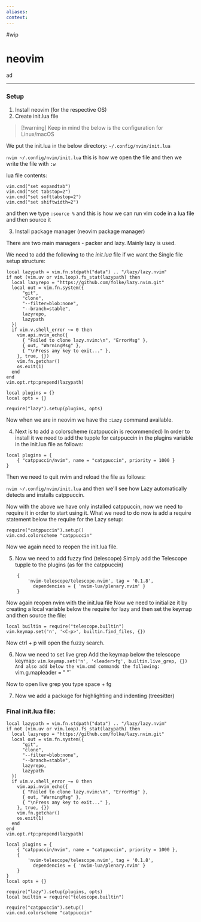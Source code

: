 ```yaml
---
aliases:
context:
---
```


#wip

# neovim

ad

---
### Setup

1.  Install neovim (for the respective OS)
2. Create init.lua file

> [!warning] Keep in mind the below is the configuration for Linux/macOS

We put the init.lua in the below directory:
`~/.config/nvim/init.lua`

`nvim ~/.config/nvim/init.lua` this is how we open the file
and then we write the file with `:w`

lua file contents:
``` vim
vim.cmd("set expandtab")
vim.cmd("set tabstop=2")
vim.cmd("set softtabstop=2")
vim.cmd("set shiftwidth=2")
```
and then we type `:source %` and this is how we can run vim code in a lua file and then source it


3. Install package manager (neovim package manager)

There are two main managers - packer and lazy.
Mainly lazy is used.

We need to add the following to the *init.lua* file if we want the Single file setup structure:
``` vim
local lazypath = vim.fn.stdpath("data") .. "/lazy/lazy.nvim"
if not (vim.uv or vim.loop).fs_stat(lazypath) then
  local lazyrepo = "https://github.com/folke/lazy.nvim.git"
  local out = vim.fn.system({
	  "git",
	  "clone",
	  "--filter=blob:none",
	  "--branch=stable",
	  lazyrepo,
	  lazypath
  })
  if vim.v.shell_error ~= 0 then
    vim.api.nvim_echo({
      { "Failed to clone lazy.nvim:\n", "ErrorMsg" },
      { out, "WarningMsg" },
      { "\nPress any key to exit..." },
    }, true, {})
    vim.fn.getchar()
    os.exit(1)
  end
end
vim.opt.rtp:prepend(lazypath)

local plugins = {}
local opts = {}

require("lazy").setup(plugins, opts)
```

Now when we are in neovim we have the `:Lazy` command available. 

4. Next is to add a colorscheme (catppuccin is recommended)
In order to install it we need to add the tupple for catppuccin in the plugins variable in the init.lua file as follows:

``` vim
local plugins = {
	{ "catppuccin/nvim", name = "catppuccin", priority = 1000 }
}
```

Then we need to quit nvim and reload the file as follows:

`nvim ~/.config/nvim/init.lua` and then we'll see how Lazy automatically detects and installs catppuccin.

Now with the above we have only installed catppuccin, now we need to require it in order to start using it. What we need to do now is add a require statement below the require for the Lazy setup:

``` vim
require("catppuccin").setup()
vim.cmd.colorscheme "catppuccin"
```

Now we again need to reopen the init.lua file.

5. Now we need to add fuzzy find (telescope)
Simply add the Telescope tupple to the plugins (as for the catppuccin)
```
	{
	    'nvim-telescope/telescope.nvim', tag = '0.1.8',
	      dependencies = { 'nvim-lua/plenary.nvim' }
	}
```
Now again reopen nvim with the init.lua file
Now we need to initialize it by creating a local variable below the require for lazy and then set the keymap and then source the file:
```
local builtin = require("telescope.builtin")
vim.keymap.set('n', '<C-p>', builtin.find_files, {})
```
Now ctrl + p will open the fuzzy search.


6. Now we need to set live grep
Add the keymap below the telescope keymap:
`vim.keymap.set('n', '<leader>fg', builtin.live_grep, {})
And also add below the vim.cmd commands the following:
`vim.g.mapleader = " "`

Now to open live grep you type space + fg

7. Now we add a package for highlighting and indenting (treesitter)




### Final init.lua file:
``` vim
local lazypath = vim.fn.stdpath("data") .. "/lazy/lazy.nvim"
if not (vim.uv or vim.loop).fs_stat(lazypath) then
  local lazyrepo = "https://github.com/folke/lazy.nvim.git"
  local out = vim.fn.system({
	  "git",
	  "clone",
	  "--filter=blob:none",
	  "--branch=stable",
	  lazyrepo,
	  lazypath
  })
  if vim.v.shell_error ~= 0 then
    vim.api.nvim_echo({
      { "Failed to clone lazy.nvim:\n", "ErrorMsg" },
      { out, "WarningMsg" },
      { "\nPress any key to exit..." },
    }, true, {})
    vim.fn.getchar()
    os.exit(1)
  end
end
vim.opt.rtp:prepend(lazypath)

local plugins = {
	{ "catppuccin/nvim", name = "catppuccin", priority = 1000 },
	{
	    'nvim-telescope/telescope.nvim', tag = '0.1.8',
	      dependencies = { 'nvim-lua/plenary.nvim' }
	}
}
local opts = {}

require("lazy").setup(plugins, opts)
local builtin = require("telescope.builtin")

require("catppuccin").setup()
vim.cmd.colorscheme "catppuccin"
```











